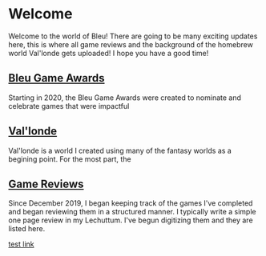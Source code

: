 # Welcome

Welcome to the world of Bleu! There are going to be many exciting updates here, this is where all game reviews and the background of the homebrew world Val'londe gets uploaded! I hope you have a good time!

## [Bleu Game Awards](/BGA.md)

Starting in 2020, the Bleu Game Awards were created to nominate and celebrate games that were impactful


## [Val'londe](/WoV/VallondeHome.md)

Val'londe is a world I created using many of the fantasy worlds as a begining point. For the most part, the 

## [Game Reviews](/gr/TableOfContents.md)

Since December 2019, I began keeping track of the games I've completed and began reviewing them in a structured manner. I typically write a simple one page review in my Lechuttum. I've begun digitizing them and they are listed here.

[test link](/test.html)